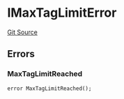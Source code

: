 # IMaxTagLimitError
[Git Source](https://github.com/thrackle-io/tron/blob/02db7a0f302d98149458dfe5cd5a62ffb6f478a7/src/common/IErrors.sol)


## Errors
### MaxTagLimitReached

```solidity
error MaxTagLimitReached();
```

